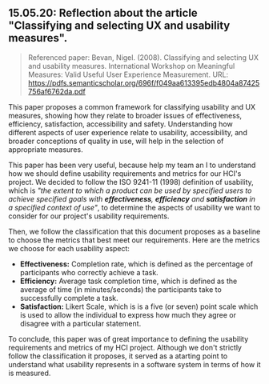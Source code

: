 ## 15.05.20: Reflection about the article "Classifying and selecting UX and usability measures".

> Referenced paper: Bevan, Nigel. (2008). Classifying and selecting UX and usability measures. International Workshop on Meaningful Measures: Valid Useful User Experience Measurement.
URL: https://pdfs.semanticscholar.org/696f/f049aa613395edb4804a87425756af6762da.pdf

This paper proposes a common framework for classifying usability and UX measures, showing how they relate to broader issues of effectiveness, efficiency, satisfaction, accessibility and safety. Understanding how different aspects of user experience relate to usability, accessibility, and broader conceptions of quality in use, will help in the selection of appropriate measures.

This paper has been very useful, because help my team an I to understand how we should define usability requirements and metrics for our HCI's project. We decided to follow the ISO 9241-11 (1998) definition of usability, which is <em>"the extent to which a product can be used by specified users to achieve specified goals with **effectiveness**, **efficiency** and **satisfaction** in a specified context of use"</em>, to determine the aspects of usability we want to consider for our project's usability requirements.

Then, we follow the classification that this document proposes as a baseline to choose the metrics that best meet our requirements. Here are the metrics we choose for each usability aspect:

* **Effectiveness:** Completion rate, which is defined as the percentage of participants who correctly achieve a task.
* **Efficiency:** Average task completion time, which is defined as the average of time (in minutes/seconds) the participants take to successfully complete a task.
* **Satisfaction:** Likert Scale, which is is a five (or seven) point scale which is used to allow the individual to express how much they agree or disagree with a particular statement.

To conclude, this paper was of great importance to defining the usability requirements and metrics of my HCI project. Although we don't strictly follow the classification it proposes, it served as a atarting point to understand what usability represents in a software system in terms of how it is measured.